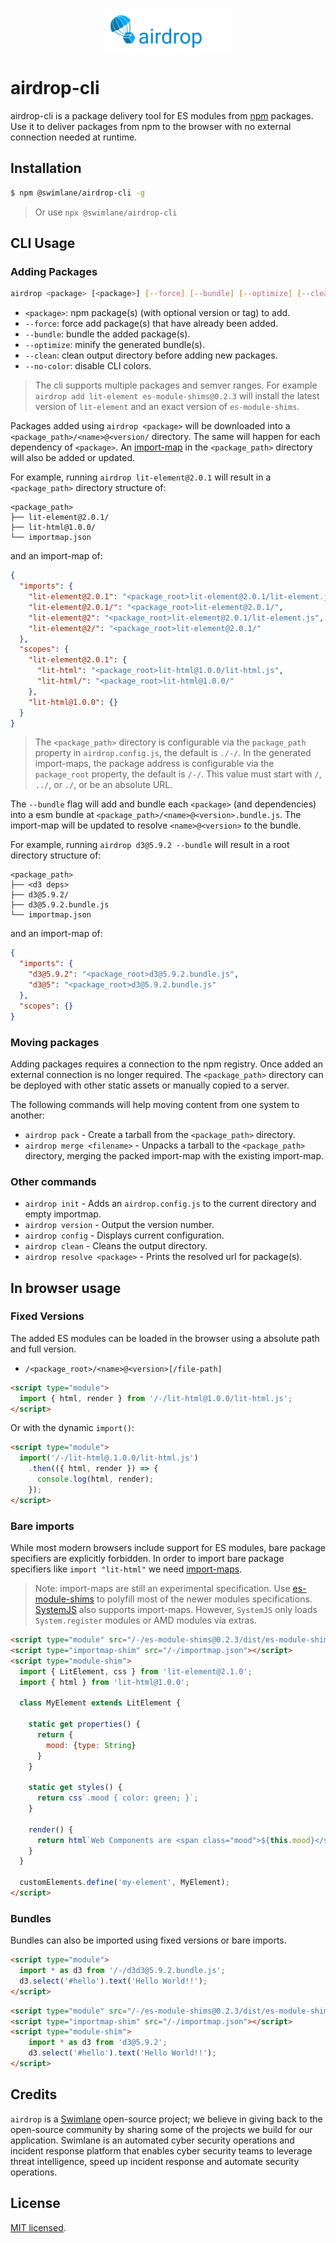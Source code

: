 <p align="center">
  <img src="./airdrop.png" width="200" alt="airdrop Logo" />
</p>

airdrop-cli
===========

airdrop-cli is a package delivery tool for ES modules from [npm](https://www.npmjs.com/) packages.
Use it to deliver packages from npm to the browser with no external connection needed at runtime.

## Installation

```bash
$ npm @swimlane/airdrop-cli -g
```

> Or use `npx @swimlane/airdrop-cli`

## CLI Usage

### Adding Packages

```bash
airdrop <package> [<package>] [--force] [--bundle] [--optimize] [--clean]
```

* `<package>`: npm package(s) (with optional version or tag) to add.
* `--force`: force add package(s) that have already been added.
* `--bundle`: bundle the added package(s).
* `--optimize`: minify the generated bundle(s).
* `--clean`: clean output directory before adding new packages.
* `--no-color`: disable CLI colors.

> The cli supports multiple packages and semver ranges.  For example `airdrop add lit-element es-module-shims@0.2.3` will install the latest version of `lit-element` and an exact version of `es-module-shims`.

Packages added using `airdrop <package>` will be downloaded into a `<package_path>/<name>@<version/` directory.  The same will happen for each dependency of `<package>`.  An [import-map](https://github.com/WICG/import-maps) in the `<package_path>` directory will also be added or updated.

For example, running `airdrop lit-element@2.0.1` will result in a `<package_path>` directory structure of:

```
<package_path>
├── lit-element@2.0.1/
├── lit-html@1.0.0/
└── importmap.json
```

and an import-map of:

```json
{
  "imports": {
    "lit-element@2.0.1": "<package_root>lit-element@2.0.1/lit-element.js",
    "lit-element@2.0.1/": "<package_root>lit-element@2.0.1/",
    "lit-element@2": "<package_root>lit-element@2.0.1/lit-element.js",
    "lit-element@2/": "<package_root>lit-element@2.0.1/"
  },
  "scopes": {
    "lit-element@2.0.1": {
      "lit-html": "<package_root>lit-html@1.0.0/lit-html.js",
      "lit-html/": "<package_root>lit-html@1.0.0/"
    },
    "lit-html@1.0.0": {}
  }
}
```

> The `<package_path>` directory is configurable via the `package_path` property in `airdrop.config.js`, the default is `./-/`.  In the generated import-maps, the package address is configurable via the `package_root` property, the default is `/-/`.  This value must start with `/`, `../`, or `./`, or be an absolute URL.

The `--bundle` flag will add and bundle each `<package>` (and dependencies) into a esm bundle at `<package_path>/<name>@<version>.bundle.js`.  The import-map will be updated to resolve `<name>@<version>` to the bundle.

For example, running `airdrop d3@5.9.2 --bundle` will result in a root directory structure of:

```
<package_path>
├── <d3 deps>
├── d3@5.9.2/
├── d3@5.9.2.bundle.js
└── importmap.json
```

and an import-map of:

```json
{
  "imports": {
    "d3@5.9.2": "<package_root>d3@5.9.2.bundle.js",
    "d3@5": "<package_root>d3@5.9.2.bundle.js"
  },
  "scopes": {}
}
```

### Moving packages

Adding packages requires a connection to the npm registry.  Once added an external connection is no longer required.  The `<package_path>` directory can be deployed with other static assets or manually copied to a server.

The following commands will help moving content from one system to another:

- `airdrop pack` - Create a tarball from the `<package_path>` directory.
- `airdrop merge <filename>` - Unpacks a tarball to the `<package_path>` directory, merging the packed import-map with the existing import-map.

### Other commands

- `airdrop init` - Adds an `airdrop.config.js` to the current directory and empty importmap.
- `airdrop version` - Output the version number.
- `airdrop config` - Displays current configuration.
- `airdrop clean` - Cleans the output directory.
- `airdrop resolve <package>` - Prints the resolved url for package(s).

## In browser usage

### Fixed Versions

The added ES modules can be loaded in the browser using a absolute path and full version.

- `/<package_root>/<name>@<version>[/file-path]`

```html
<script type="module">
  import { html, render } from '/-/lit-html@1.0.0/lit-html.js';
</script>
```

Or with the dynamic `import()`:

```html
<script type="module">
  import('/-/lit-html@.1.0.0/lit-html.js')
    .then(({ html, render }) => {
      console.log(html, render);
    });
</script>
```

### Bare imports

While most modern browsers include support for ES modules, bare package specifiers are explicitly forbidden.  In order to import bare package specifiers like `import "lit-html"` we need [import-maps](https://github.com/WICG/import-maps).

> Note: import-maps are still an experimental specification.  Use [es-module-shims](https://github.com/guybedford/es-module-shims) to polyfill most of the newer modules specifications.  [SystemJS](https://github.com/systemjs/systemjs) also supports import-maps.  However, `SystemJS` only loads `System.register` modules or AMD modules via extras.

```html
<script type="module" src="/-/es-module-shims@0.2.3/dist/es-module-shims.js"></script>
<script type="importmap-shim" src="/-/importmap.json"></script>
<script type="module-shim">
  import { LitElement, css } from 'lit-element@2.1.0';
  import { html } from 'lit-html@1.0.0';

  class MyElement extends LitElement {
  
    static get properties() {
      return {
        mood: {type: String}
      }
    }
    
    static get styles() {
      return css`.mood { color: green; }`;
    }
  
    render() {
      return html`Web Components are <span class="mood">${this.mood}</span>!`;
    }
  }

  customElements.define('my-element', MyElement);
</script>
```

### Bundles

Bundles can also be imported using fixed versions or bare imports.

```html
<script type="module">
  import * as d3 from '/-/d3d3@5.9.2.bundle.js';
  d3.select('#hello').text('Hello World!!');
</script>
```

```html
<script type="module" src="/-/es-module-shims@0.2.3/dist/es-module-shims.js"></script>
<script type="importmap-shim" src="/-/importmap.json"></script>
<script type="module-shim">
    import * as d3 from 'd3@5.9.2';
    d3.select('#hello').text('Hello World!!');
</script>
```

## Credits

`airdrop` is a [Swimlane](http://swimlane.com) open-source project; we believe in giving back to the open-source community by sharing some of the projects we build for our application. Swimlane is an automated cyber security operations and incident response platform that enables cyber security teams to leverage threat intelligence, speed up incident response and automate security operations.

## License

  [MIT licensed](LICENSE).

